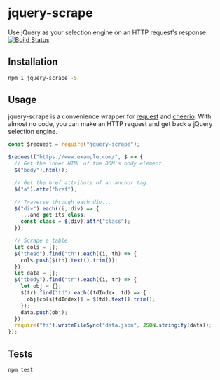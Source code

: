 # jquery-scrape
Use jQuery as your selection engine on an HTTP request's response. [![Build Status](https://travis-ci.org/HarryStevens/jquery-scrape.svg?branch=master)](https://travis-ci.org/HarryStevens/jquery-scrape)

## Installation
```bash
npm i jquery-scrape -S
```

## Usage
jquery-scrape is a convenience wrapper for [request](https://github.com/request/request) and [cheerio](https://github.com/cheeriojs/cheerio). With almost no code, you can make an HTTP request and get back a jQuery selection engine.
```js
const $request = require("jquery-scrape");

$request("https://www.example.com/", $ => {
  // Get the inner HTML of the DOM's body element.
  $("body").html();

  // Get the href attribute of an anchor tag.
  $("a").attr("href");

  // Traverse through each div...
  $("div").each((i, div) => {
    ...and get its class.
    const class = $(div).attr("class");
  });

  // Scrape a table.
  let cols = [];
  $("thead").find("th").each((i, th) => {
    cols.push($(th).text().trim());
  });
  let data = [];
  $("tbody").find("tr").each((i, tr) => {
    let obj = {};
    $(tr).find("td").each((tdIndex, td) => {
      obj[cols[tdIndex]] = $(td).text().trim();
    });
    data.push(obj);
  });
  require("fs").writeFileSync("data.json", JSON.stringify(data));
});
```

## Tests
```bash
npm test
```